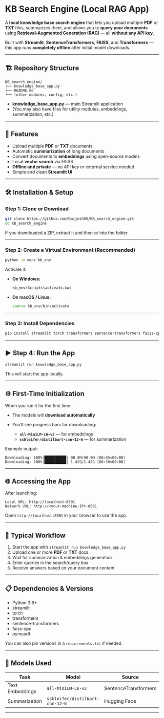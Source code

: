 # KB Search Engine (Local RAG App)

A **local knowledge base search engine** that lets you upload multiple **PDF** or **TXT** files, summarizes them, and allows you to **query your documents** using **Retrieval-Augmented Generation (RAG)** — all **without any API key**.

Built with **Streamlit**, **SentenceTransformers**, **FAISS**, and **Transformers** — this app runs **completely offline** after initial model downloads.

---

## 🏗 Repository Structure

```
KB_search_engine/
├── knowledge_base_app.py
├── README.md
└── (other modules, config, etc.)
```

* **knowledge_base_app.py** — main Streamlit application
* (You may also have files for utility modules, embeddings, summarization, etc.)

---

## 🚀 Features

* Upload multiple **PDF** or **TXT** documents
* Automatic **summarization** of long documents
* Convert documents to **embeddings** using open-source models
* Local **vector search** via FAISS
* **Offline and private** — no API key or external service needed
* Simple and clean **Streamlit UI**

---

## 🛠️ Installation & Setup

### Step 1: Clone or Download

```bash
git clone https://github.com/Dwijesh05/KB_search_engine.git
cd KB_search_engine
```

If you downloaded a ZIP, extract it and then `cd` into the folder.

---

### Step 2: Create a Virtual Environment (Recommended)

```bash
python -m venv kb_env
```

Activate it:

* **On Windows:**

  ```bash
  kb_env\Scripts\activate.bat
  ```

* **On macOS / Linux:**

  ```bash
  source kb_env/bin/activate
  ```

---

### Step 3: Install Dependencies

```bash
pip install streamlit torch transformers sentence-transformers faiss-cpu pymupdf
```

---

## ▶️ Step 4: Run the App

```bash
streamlit run knowledge_base_app.py
```

This will start the app locally.

---

## ⚙️ First-Time Initialization

When you run it for the first time:

* The models will **download automatically**
* You’ll see progress bars for downloading:

  * **`all-MiniLM-L6-v2`** — for embeddings
  * **`sshleifer/distilbart-cnn-12-6`** — for summarization

Example output:

```
Downloading: 100%|██████████| 90.9M/90.9M [00:05<00:00]
Downloading: 100%|██████████| 1.42G/1.42G [00:30<00:00]
```

---

## 🌐 Accessing the App

After launching:

```
Local URL: http://localhost:8501
Network URL: http://<your-machine-IP>:8501
```

Open `http://localhost:8501` in your browser to use the app.

---

## 🔄 Typical Workflow

1. Start the app with `streamlit run knowledge_base_app.py`
2. Upload one or more **PDF** or **TXT** docs
3. Wait for summarization & embeddings generation
4. Enter queries in the search/query box
5. Receive answers based on your document content

---

## 📋 Dependencies & Versions

* Python 3.8+
* streamlit
* torch
* transformers
* sentence-transformers
* faiss-cpu
* pymupdf

You can also pin versions in a `requirements.txt` if needed.

---

## 🧠 Models Used

| Task            | Model                           | Source               |
| --------------- | ------------------------------- | -------------------- |
| Text Embeddings | `all-MiniLM-L6-v2`              | SentenceTransformers |
| Summarization   | `sshleifer/distilbart-cnn-12-6` | Hugging Face         |

---


